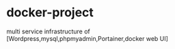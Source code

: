 # docker-project
multi service infrastructure of [Wordpress,mysql,phpmyadmin,Portainer,docker web UI]

